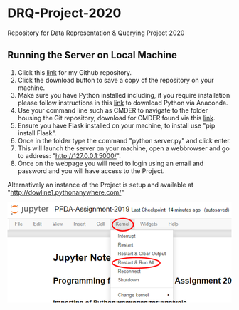 # DRQ-Project-2020
Repository for Data Representation &amp; Querying Project 2020

## Running the Server on Local Machine
1. Click this [link](https://github.com/Dowline1/DRQ-Project-2020) for my Github repository.
2. Click the download button to save a copy of the repository on your machine.
3. Make sure you have Python installed including, if you require installation please follow instructions in this [link](https://www.anaconda.com/distribution/) to download Python via Anaconda.
4. Use your command line such as CMDER to navigate to the folder housing the Git repository, download for CMDER found via this [link](https://cmder.net/).
5. Ensure you have Flask installed on your machine, to install use "pip install Flask".
6. Once in the folder type the command "python server.py" and click enter.
7. This will launch the server on your machine, open a webbrowser and go to address: "http://127.0.0.1:5000/".
8. Once on the webpage you will need to login using an email and password and you will have access to the Project.

Alternatively an instance of the Project is setup and available at "http://dowline1.pythonanywhere.com/"

<img  src="Resources/Jupyter_Instructions.png">